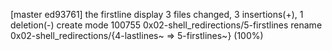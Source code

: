 [master ed93761] the firstline display
 3 files changed, 3 insertions(+), 1 deletion(-)
 create mode 100755 0x02-shell_redirections/5-firstlines
 rename 0x02-shell_redirections/{4-lastlines~ => 5-firstlines~} (100%)
